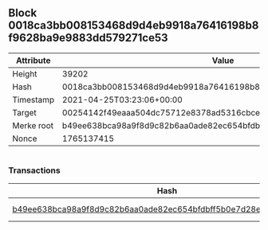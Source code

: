 ## Block 0018ca3bb008153468d9d4eb9918a76416198b8f9628ba9e9883dd579271ce53

Attribute | Value
--- | ---
Height | 39202
Hash | 0018ca3bb008153468d9d4eb9918a76416198b8f9628ba9e9883dd579271ce53
Timestamp | 2021-04-25T03:23:06+00:00
Target | 00254142f49eaaa504dc75712e8378ad5316cbcead634704b3734b6271167cc4
Merke root | b49ee638bca98a9f8d9c82b6aa0ade82ec654bfdbff5b0e7d28e755d97640a65
Nonce | 1765137415

```

```

### Transactions

Hash | Amount
--- | ---
[b49ee638bca98a9f8d9c82b6aa0ade82ec654bfdbff5b0e7d28e755d97640a65](b49ee638bca98a9f8d9c82b6aa0ade82ec654bfdbff5b0e7d28e755d97640a65.md) | 10.00000000 SKEPTI 
